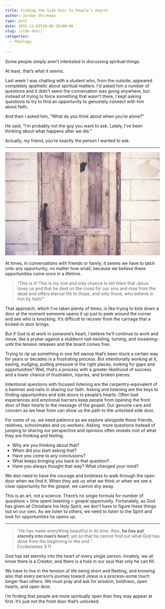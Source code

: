```yaml
---
title: Finding the Side Door to People’s Hearts
author: Jordan Shirkman
type: post
date: 2015-11-03T10:00:29+00:00
slug: /side-door/
categories:
  - Theology

---
```

Some people simply aren’t interested in discussing spiritual things.

At least, that’s what it seems.

Last week I was chatting with a student who, from the outside, appeared completely apathetic about spiritual matters. I'd asked him a number of questions and it didn't seem the conversation was going anywhere, but instead of trying to force something that wasn't there, I kept asking questions to try to find an opportunity to genuinely connect with him about faith.

And then I asked him, “What do you think about when you’re alone?”

He said, “I’m probably not the guy you want to ask. Lately, I’ve been thinking about what happens after we die.”

Actually, my friend, you’re exactly the person I wanted to ask.

* * *

![Image](/static/images/side-door.jpeg) 

At times, in conversations with friends or family, it seems we have to latch onto any opportunity, no matter how small, because we believe these opportunities come once in a lifetime.

> “This is it! This is my one and only chance to tell them that Jesus loves us and that he died on the cross for our sins and rose from the dead and offers eternal life to those, and only those, who believe in him by faith!”

That approach, which I’ve taken plenty of times, is like trying to kick down a door at the moment someone opens it up just to peek around the corner and see who is knocking. It’s difficult to recover from the carnage that a kicked-in door brings.

But if God is at work in someone’s heart, I believe he’ll continue to work and move, like a prybar against a stubborn nail–twisting, turning, and loosening–until the tension releases and the board comes free.

Trying to rip up something in one fell swoop that’s been stuck a certain way for years or decades is a frustrating process. But intentionally working at it, easing, nudging, putting pressure in the right places, looking for gaps and opportunities? Well, that’s a process with a greater likelihood of success and a lower chance of frustration, injuries, and broken pieces.

Intentional questions with focused listening are the carpentry-equivalent of a hammer and nails in sharing our faith. Asking and listening are the keys to finding opportunities and side doors to people’s hearts. Often bad experiences and emotional barriers keep people from opening the front door of their hearts to the message of the gospel. Our genuine care and concern as we hear from can show us the path to the unlocked side door.

For some of us, we need patience as we explore alongside these friends, relatives, schoolmates and co-workers. Asking  more questions instead of jumping to sharing our perspective and opinions often reveals root of what they are thinking and feeling.

  * Why are you thinking about that?
  * When did you start asking that?
  * Have you come to any conclusions?
  * What keeps bringing you back to that question?
  * Have you always thought that way? What changed your mind?

We also need to have the courage and boldness to walk through the open door when we find it. When they ask us what we think or when we see a clear opportunity for the gospel, we cannot shy away.

This is an art, not a science. There’s no single formula for number of questions + time spent listening = gospel opportunity. Fortunately, as God has given all Christians his Holy Spirit, we don’t have to figure these things out on our own. As we listen to others, we need to listen to the Spirit and look for opportunities he opens up.

* * *

> “He has made everything beautiful in its time. Also, **he has put eternity into man’s heart**, yet so that he cannot find out what God has done from the beginning to the end.”  
> Ecclesiastes 3:11

God has set eternity into the heart of every single person. Innately, we all know there is a Creator, and there is a hole in our soul that only he can fill.

We have to live in the tension of life being short and fleeting, and knowing also that every person’s journey toward Jesus is a process–some much longer than others. We must pray and ask for wisdom, boldness, open hearts, and open door.

I’m finding that people are more spiritually open than they may appear at first. It’s just not the front door that’s unlocked.